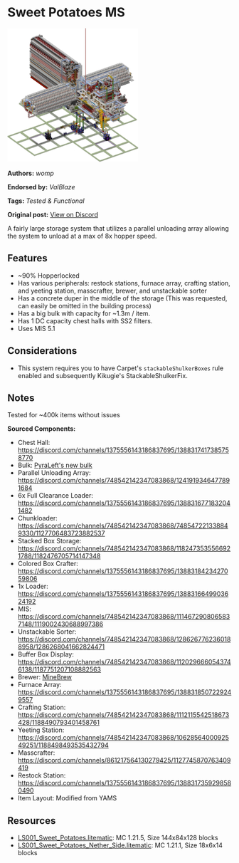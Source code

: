 # Sweet Potatoes MS
<img alt="area_render_3_.png" src="images/area_render_3_.png?raw=1" height="300px">

**Authors:** *womp*

**Endorsed by:** *ValBlaze*

**Tags:** *Tested & Functional*

**Original post:** [View on Discord](https://discord.com/channels/1375556143186837695/1389244896870797333)

A fairly large storage system that utilizes a parallel unloading array allowing the system to unload at a max of 8x hopper speed.
## Features
- ~90% Hopperlocked
- Has various peripherals: restock stations, furnace array, crafting station, and yeeting station, masscrafter, brewer, and unstackable sorter
- Has a concrete duper in the middle of the storage (This was requested, can easily be omitted in the building process)
- Has a big bulk with capacity for ~1.3m / item.
- Has 1 DC capacity chest halls with SS2 filters.
- Uses MIS 5.1
## Considerations
- This system requires you to have Carpet's `stackableShulkerBoxes` rule enabled and subsequently Kikugie's StackableShulkerFix.
## Notes
Tested for ~400k items without issues

**Sourced Components:**
- Chest Hall: https://discord.com/channels/1375556143186837695/1388317417385758770
- Bulk: [PyraLeft's new bulk](https://discord.com/channels/614934109751345153/731632393315942531/1327412377406148628)
- Parallel Unloading Array: https://discord.com/channels/748542142347083868/1241919346477891684
- 6x Full Clearance Loader: https://discord.com/channels/1375556143186837695/1388316771832041482
- Chunkloader: https://discord.com/channels/748542142347083868/748547221338849330/1127706483723882537
- Stacked Box Storage: https://discord.com/channels/748542142347083868/1182473535566921788/1182476705714147348
- Colored Box Crafter: https://discord.com/channels/1375556143186837695/1388318423427059806
- 1x Loader: https://discord.com/channels/1375556143186837695/1388316649903624192
- MIS: https://discord.com/channels/748542142347083868/1114672908065837148/1119002430688997386
- Unstackable Sorter: https://discord.com/channels/748542142347083868/1286267762360188958/1286268041662824471
- Buffer Box Display: https://discord.com/channels/748542142347083868/1120296660543746138/1187751207108882563
- Brewer: [MineBrew](https://discord.com/channels/614934109751345153/1299123456239206461)
- Furnace Array: https://discord.com/channels/1375556143186837695/1388318507229249557
- Crafting Station: https://discord.com/channels/748542142347083868/1112115542518673428/1188490793401458761
- Yeeting Station: https://discord.com/channels/748542142347083868/1062856400092549251/1188498493535432794
- Masscrafter: https://discord.com/channels/861217564130279425/1127745870763409419
- Restock Station: https://discord.com/channels/1375556143186837695/1388317359298580490
- Item Layout: Modified from YAMS

## Resources
- [LS001_Sweet_Potatoes.litematic](attachments/LS001_Sweet_Potatoes.litematic): MC 1.21.5, Size 144x84x128 blocks
- [LS001_Sweet_Potatoes_Nether_Side.litematic](attachments/LS001_Sweet_Potatoes_Nether_Side.litematic): MC 1.21.1, Size 18x6x14 blocks
